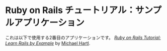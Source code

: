 # Ruby on Rails チュートリアル：サンプルアプリケーション

これは以下で使用する2番目のアプリケーションです。
[*Ruby on Rails Tutorial: Learn Rails by Example*](http://railstutorial.jp/)
by [Michael Hartl](http://michaelhartl.com/).